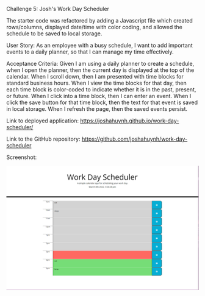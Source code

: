 Challenge 5: Josh's Work Day Scheduler

The starter code was refactored by adding a Javascript file which created rows/columns, displayed date/time with color coding, and allowed the schedule to be saved to local storage.

User Story:
As an employee with a busy schedule, I want to add important events to a daily planner, so that I can manage my time effectively.

Acceptance Criteria:
Given I am using a daily planner to create a schedule, when I open the planner, then the current day is displayed at the top of the calendar. When I scroll down, then I am presented with time blocks for standard business hours. When I view the time blocks for that day, then each time block is color-coded to indicate whether it is in the past, present, or future. When I click into a time block, then I can enter an event. When I click the save button for that time block, then the text for that event is saved in local storage. When I refresh the page, then the saved events persist.

Link to deployed application: https://joshahuynh.github.io/work-day-scheduler/

Link to the GitHub repository: https://github.com/joshahuynh/work-day-scheduler

Screenshot:

![](./assets/images/work-day-scheduler-ss.PNG)

